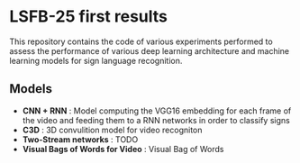 # LSFB-25 first results 

This repository contains the code of various experiments performed to assess the performance of various deep learning architecture and machine learning models for sign language recognition.


## Models
- **CNN + RNN** : Model computing the VGG16 embedding for each frame of the video and feeding them to a RNN networks in order to classify signs
- **C3D** : 3D convulition model for video recogniton
- **Two-Stream networks** : TODO
- **Visual Bags of Words for Video** : Visual Bag of Words
